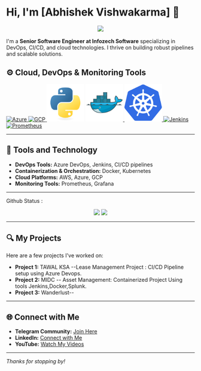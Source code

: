 # Hi, I'm [Abhishek Vishwakarma] 👋 

<p align="center">
  <img src="https://readme-typing-svg.herokuapp.com/?lines=I+💻+Make+Deployment+Easy;I+love+Cloud+and+Devops&center=true&width=500&height=50" />
</p>

I'm a **Senior Software Engineer at Infozech Software** specializing in DevOps, CI/CD, and cloud technologies. I thrive on building robust pipelines and scalable solutions.


## ⚙️ Cloud, DevOps & Monitoring Tools
<p align="left">
  <a href="https://azure.microsoft.com/" target="_blank">
  <img src="https://www.vectorlogo.zone/logos/microsoft_azure/microsoft_azure-icon.svg" alt="Azure" width="100" height="100"/>
</a>
    <a href="https://cloud.google.com/" target="_blank">
  <img src="https://www.vectorlogo.zone/logos/google_cloud/google_cloud-icon.svg" alt="GCP" width="100" height="100"/>
</a>
 
  <img src="https://raw.githubusercontent.com/devicons/devicon/master/icons/python/python-original.svg" alt="python" height="100"/>
 <a href="https://www.docker.com/" target="_blank">
  <img src="https://raw.githubusercontent.com/devicons/devicon/master/icons/docker/docker-original.svg" alt="Docker" width="100" height="100"/>
</a>
<a href="https://kubernetes.io/" target="_blank">
  <img src="https://raw.githubusercontent.com/devicons/devicon/master/icons/kubernetes/kubernetes-plain.svg" alt="Kubernetes" width="100" height="100"/>
</a>

  <a href="https://www.jenkins.io/" target="_blank">
  <img src="https://www.vectorlogo.zone/logos/jenkins/jenkins-icon.svg" alt="Jenkins" width="100" height="100"/>
</a>
<a href="https://prometheus.io/" target="_blank">
  <img src="https://www.vectorlogo.zone/logos/prometheusio/prometheusio-icon.svg" alt="Prometheus" width="100" height="100"/>
</a>
</p>

---

## 🚀 Tools and Technology
- **DevOps Tools:** Azure DevOps, Jenkins, CI/CD pipelines
- **Containerization & Orchestration:** Docker, Kubernetes
- **Cloud Platforms:** AWS, Azure, GCP
- **Monitoring Tools:** Prometheus, Grafana

---
Github Status :
<p align="center">
  <img src="https://github-readme-stats.vercel.app/api?username=abhivishwa07&show_icons=true&theme=radical" width="48%" />
  <img src="https://github-readme-streak-stats.herokuapp.com?user=abhivishwa07&theme=radical" width="48%" />
</p>

----

## 🔍 My Projects
Here are a few projects I've worked on:
- **Project 1:** TAWAL KSA --Lease Management Project : CI/CD Pipeline setup using Azure Devops.
- **Project 2:** MIDC -- Asset Management: Containerized Project Using tools Jenkins,Docker,Splunk.
- **Project 3:** Wanderlust-- 
---

## 🌐 Connect with Me
- **Telegram Community:** [Join Here](https://t.me/devopsandsredocs)
- **LinkedIn:** [Connect with Me](https://www.linkedin.com/in/abhishek-vishwakarma-b6359b15b/)
- **YouTube:** [Watch My Videos](https://www.youtube.com/@devopswithabhi07)

---

*Thanks for stopping by!*
